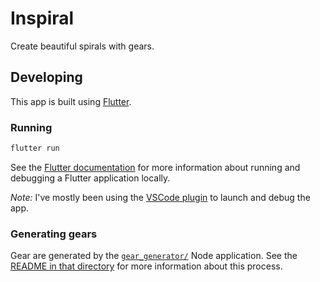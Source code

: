 # Inspiral

Create beautiful spirals with gears.

## Developing

This app is built using [Flutter](https://flutter.dev/).

### Running

```sh
flutter run
```

See the [Flutter
documentation](https://flutter.dev/docs/development/tools/devtools/cli) for more
information about running and debugging a Flutter application locally.

_Note:_ I've mostly been using the [VSCode
plugin](https://flutter.dev/docs/development/tools/devtools/vscode) to launch
and debug the app.

### Generating gears

Gear are generated by the [`gear_generator/`](gear_generator/src/index.ts) Node
application. See the [README in that directory](gear_generator/README.md) for
more information about this process.
